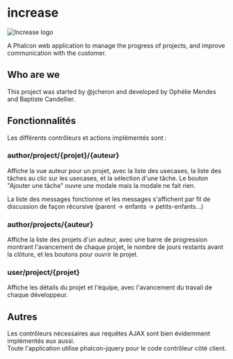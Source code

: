 increase
==========

![Increase logo](http://open-beer.kobject.net/img/Increase.png "Increase logo")

A Phalcon web application to manage the progress of projects, and improve communication with the customer.

Who are we
----------

This project was started by @jcheron and developed by Ophélie Mendes and Baptiste Candellier.

Fonctionnalités
---------------

Les différents contrôleurs et actions implémentés sont :

### author/project/{projet}/{auteur}

Affiche la vue auteur pour un projet, avec la liste des usecases, la liste des tâches au clic sur les usecases, et la 
sélection d'une tâche. Le bouton "Ajouter une tâche" ouvre une modale mais la modale ne fait rien.

La liste des messages fonctionne et les messages s'affichent par fil de discussion de façon récursive 
(parent -> enfants -> petits-enfants...)

### author/projects/{auteur}

Affiche la liste des projets d'un auteur, avec une barre de progression montrant l'avancement de chaque projet, le 
nombre de jours restants avant la clôture, et les boutons pour ouvrir le projet.

### user/project/{projet}

Affiche les détails du projet et l'équipe, avec l'avancement du travail de chaque développeur.


Autres
------

Les contrôleurs nécessaires aux requêtes AJAX sont bien évidemment implémentés eux aussi.  
Toute l'application utilise phalcon-jquery pour le code contrôleur côté client.